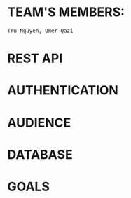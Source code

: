 # TEAM'S MEMBERS:

```
Tru Nguyen, Umer Qazi
```

# REST API

# AUTHENTICATION

# AUDIENCE

# DATABASE

# GOALS
